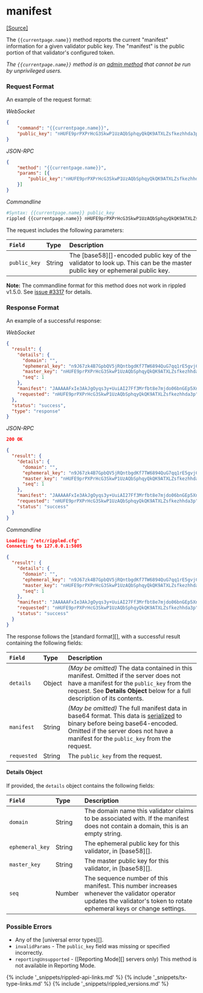 # manifest
[[Source]](https://github.com/ripple/rippled/blob/master/src/ripple/rpc/handlers/Manifest.cpp "Source")

The `{{currentpage.name}}` method reports the current "manifest" information for a given validator public key. The "manifest" is the public portion of that validator's configured token.

_The `{{currentpage.name}}` method is an [admin method](admin-rippled-methods.html) that cannot be run by unprivileged users._


### Request Format

An example of the request format:

<!-- MULTICODE_BLOCK_START -->

*WebSocket*

```json
{
    "command": "{{currentpage.name}}",
    "public_key": "nHUFE9prPXPrHcG3SkwP1UzAQbSphqyQkQK9ATXLZsfkezhhda3p"
}
```

*JSON-RPC*

```json
{
    "method": "{{currentpage.name}}",
    "params": [{
        "public_key":"nHUFE9prPXPrHcG3SkwP1UzAQbSphqyQkQK9ATXLZsfkezhhda3p"
    }]
}
```

*Commandline*

```sh
#Syntax: {{currentpage.name}} public_key
rippled {{currentpage.name}} nHUFE9prPXPrHcG3SkwP1UzAQbSphqyQkQK9ATXLZsfkezhhda3p
```

<!-- MULTICODE_BLOCK_END -->

The request includes the following parameters:

| `Field`      | Type   | Description                        |
|:-------------|:-------|:-----------------------------------|
| `public_key` | String | The [base58][]-encoded public key of the validator to look up. This can be the master public key or ephemeral public key. |

**Note:** The commandline format for this method does not work in rippled v1.5.0. See [issue #3317](https://github.com/ripple/rippled/issues/3317) for details.

### Response Format

An example of a successful response:

<!-- MULTICODE_BLOCK_START -->

*WebSocket*

```json
{
  "result": {
    "details": {
      "domain": "",
      "ephemeral_key": "n9J67zk4B7GpbQV5jRQntbgdKf7TW6894QuG7qq1rE5gvjCu6snA",
      "master_key": "nHUFE9prPXPrHcG3SkwP1UzAQbSphqyQkQK9ATXLZsfkezhhda3p",
      "seq": 1
    },
    "manifest": "JAAAAAFxIe3AkJgOyqs3y+UuiAI27Ff3Mrfbt8e7mjdo06bnGEp5XnMhAhRmvCZmWZXlwShVE9qXs2AVCvhVuA/WGYkTX/vVGBGwdkYwRAIgGnYpIGufURojN2cTXakAM7Vwa0GR7o3osdVlZShroXQCIH9R/Lx1v9rdb4YY2n5nrxdnhSSof3U6V/wIHJmeao5ucBJA9D1iAMo7YFCpb245N3Czc0L1R2Xac0YwQ6XdGT+cZ7yw2n8JbdC3hH8Xu9OUqc867Ee6JmlXtyDHzBdY/hdJCQ==",
    "requested": "nHUFE9prPXPrHcG3SkwP1UzAQbSphqyQkQK9ATXLZsfkezhhda3p"
  },
  "status": "success",
  "type": "response"
}
```

*JSON-RPC*

```json
200 OK

{
  "result": {
    "details": {
      "domain": "",
      "ephemeral_key": "n9J67zk4B7GpbQV5jRQntbgdKf7TW6894QuG7qq1rE5gvjCu6snA",
      "master_key": "nHUFE9prPXPrHcG3SkwP1UzAQbSphqyQkQK9ATXLZsfkezhhda3p",
      "seq": 1
    },
    "manifest": "JAAAAAFxIe3AkJgOyqs3y+UuiAI27Ff3Mrfbt8e7mjdo06bnGEp5XnMhAhRmvCZmWZXlwShVE9qXs2AVCvhVuA/WGYkTX/vVGBGwdkYwRAIgGnYpIGufURojN2cTXakAM7Vwa0GR7o3osdVlZShroXQCIH9R/Lx1v9rdb4YY2n5nrxdnhSSof3U6V/wIHJmeao5ucBJA9D1iAMo7YFCpb245N3Czc0L1R2Xac0YwQ6XdGT+cZ7yw2n8JbdC3hH8Xu9OUqc867Ee6JmlXtyDHzBdY/hdJCQ==",
    "requested": "nHUFE9prPXPrHcG3SkwP1UzAQbSphqyQkQK9ATXLZsfkezhhda3p",
    "status": "success"
  }
}
```

*Commandline*

```json
Loading: "/etc/rippled.cfg"
Connecting to 127.0.0.1:5005

{
  "result": {
    "details": {
      "domain": "",
      "ephemeral_key": "n9J67zk4B7GpbQV5jRQntbgdKf7TW6894QuG7qq1rE5gvjCu6snA",
      "master_key": "nHUFE9prPXPrHcG3SkwP1UzAQbSphqyQkQK9ATXLZsfkezhhda3p",
      "seq": 1
    },
    "manifest": "JAAAAAFxIe3AkJgOyqs3y+UuiAI27Ff3Mrfbt8e7mjdo06bnGEp5XnMhAhRmvCZmWZXlwShVE9qXs2AVCvhVuA/WGYkTX/vVGBGwdkYwRAIgGnYpIGufURojN2cTXakAM7Vwa0GR7o3osdVlZShroXQCIH9R/Lx1v9rdb4YY2n5nrxdnhSSof3U6V/wIHJmeao5ucBJA9D1iAMo7YFCpb245N3Czc0L1R2Xac0YwQ6XdGT+cZ7yw2n8JbdC3hH8Xu9OUqc867Ee6JmlXtyDHzBdY/hdJCQ==",
    "requested": "nHUFE9prPXPrHcG3SkwP1UzAQbSphqyQkQK9ATXLZsfkezhhda3p",
    "status": "success"
  }
}
```

<!-- MULTICODE_BLOCK_END -->

<!-- Note, the CLI response above is mocked up to compensate for https://github.com/ripple/rippled/issues/3317 -->

The response follows the [standard format][], with a successful result containing the following fields:

| `Field`     | Type   | Description                                           |
|:------------|:-------|:------------------------------------------------------|
| `details`   | Object | _(May be omitted)_ The data contained in this manifest. Omitted if the server does not have a manifest for the `public_key` from the request. See **Details Object** below for a full description of its contents. |
| `manifest`  | String | _(May be omitted)_ The full manifest data in base64 format. This data is [serialized](serialization.html) to binary before being base64-encoded. Omitted if the server does not have a manifest for the `public_key` from the request. |
| `requested` | String | The `public_key` from the request.                    |

#### Details Object

If provided, the `details` object contains the following fields:

| `Field`         | Type   | Description                                       |
|:----------------|:-------|:--------------------------------------------------|
| `domain`        | String | The domain name this validator claims to be associated with. If the manifest does not contain a domain, this is an empty string. |
| `ephemeral_key` | String | The ephemeral public key for this validator, in [base58][]. |
| `master_key`    | String | The master public key for this validator, in [base58][]. |
| `seq`           | Number | The sequence number of this manifest. This number increases whenever the validator operator updates the validator's token to rotate ephemeral keys or change settings. |


### Possible Errors

- Any of the [universal error types][].
- `invalidParams` - The `public_key` field was missing or specified incorrectly.
- `reportingUnsupported` - ([Reporting Mode][] servers only) This method is not available in Reporting Mode.

<!--{# common link defs #}-->
{% include '_snippets/rippled-api-links.md' %}
{% include '_snippets/tx-type-links.md' %}
{% include '_snippets/rippled_versions.md' %}
